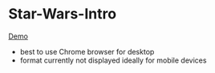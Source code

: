 # Star-Wars-Intro

<a href="https://gisdirk.github.io/Star-Wars-Intro/">Demo</a>

- best to use Chrome browser for desktop
- format currently not displayed ideally for mobile devices
